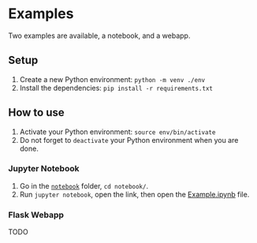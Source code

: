 # Examples
Two examples are available, a notebook, and a webapp.

## Setup
1. Create a new Python environment: `python -m venv ./env`
2. Install the dependencies: `pip install -r requirements.txt`

## How to use
1. Activate your Python environment: `source env/bin/activate`
2. Do not forget to `deactivate` your Python environment when you are done.

### Jupyter Notebook
1. Go in the [`notebook`](./notebook) folder, `cd notebook/`.
2. Run `jupyter notebook`, open the link, then open the [Example.ipynb](./notebook/Example.ipynb) file.

### Flask Webapp
TODO